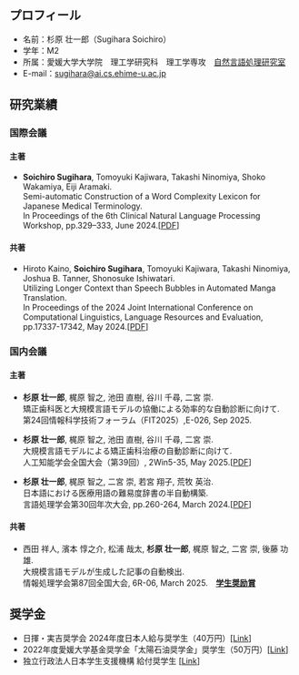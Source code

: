 ## プロフィール
- 名前：杉原 壮一郎（Sugihara Soichiro）
- 学年：M2
- 所属：愛媛大学大学院　理工学研究科　理工学専攻　[自然言語処理研究室](https://sites.google.com/view/ehime-nlp/)
- E-mail：sugihara@ai.cs.ehime-u.ac.jp

## 研究業績
### 国際会議
#### 主著
- **Soichiro Sugihara**, Tomoyuki Kajiwara, Takashi Ninomiya, Shoko Wakamiya, Eiji Aramaki. <br>
  Semi-automatic Construction of a Word Complexity Lexicon for Japanese Medical Terminology. <br>
  In Proceedings of the 6th Clinical Natural Language Processing Workshop, pp.329–333, June 2024.[[PDF](https://aclanthology.org/2024.clinicalnlp-1.29.pdf)]

#### 共著
- Hiroto Kaino, **Soichiro Sugihara**, Tomoyuki Kajiwara, Takashi Ninomiya, Joshua B. Tanner, Shonosuke Ishiwatari. <br>
  Utilizing Longer Context than Speech Bubbles in Automated Manga Translation. <br>
  In Proceedings of the 2024 Joint International Conference on Computational Linguistics, Language Resources and Evaluation, pp.17337-17342, May 2024.[[PDF](https://aclanthology.org/2024.lrec-main.1505.pdf)]

### 国内会議
#### 主著
- **杉原 壮一郎**, 梶原 智之, 池田 直樹, 谷川 千尋, 二宮 崇. <br>
  矯正歯科医と大規模言語モデルの協働による効率的な自動診断に向けて. <br>
  第24回情報科学技術フォーラム（FIT2025）,E-026, Sep 2025.

- **杉原 壮一郎**, 梶原 智之, 池田 直樹, 谷川 千尋, 二宮 崇. <br>
  大規模言語モデルによる矯正歯科治療の自動診断に向けて. <br>
  人工知能学会全国大会（第39回）, 2Win5-35, May 2025.[[PDF](https://confit.atlas.jp/guide/event/jsai2025/subject/2Win5-35/date?cryptoId=)]

- **杉原 壮一郎**, 梶原 智之, 二宮 崇, 若宮 翔子, 荒牧 英治. <br>
  日本語における医療用語の難易度辞書の半自動構築. <br>
  言語処理学会第30回年次大会, pp.260-264, March 2024.[[PDF](https://www.anlp.jp/proceedings/annual_meeting/2024/pdf_dir/P1-22.pdf)]

#### 共著
- 西田 祥人, 濱本 惇之介, 松浦 哉太, **杉原 壮一郎**, 梶原 智之, 二宮 崇, 後藤 功雄. <br>
  大規模言語モデルが生成した記事の自動検出. <br>
  情報処理学会第87回全国大会, 6R-06,  March 2025.　[**学生奨励賞**](https://www.ipsj.or.jp/award/taikaigakusei.html)

## 奨学金
- 日揮・実吉奨学会 2024年度日本人給与奨学生（40万円）[[Link](https://www.jgcs.or.jp/business/found.html)]
- 2022年度愛媛大学基金奨学金「太陽石油奨学金」奨学生（50万円）[[Link](https://www.taiyooil.net/news/2022/21-093.html)]
- 独立行政法人日本学生支援機構 給付奨学生 [[Link](https://www.jasso.go.jp/shogakukin/about/kyufu/index.html)]


<!--
**SugiSou10/SugiSou10** is a ✨ _special_ ✨ repository because its `README.md` (this file) appears on your GitHub profile.

Here are some ideas to get you started:

- 🔭 I’m currently working on ...
- 🌱 I’m currently learning ...
- 👯 I’m looking to collaborate on ...
- 🤔 I’m looking for help with ...
- 💬 Ask me about ...
- 📫 How to reach me: ...
- 😄 Pronouns: ...
- ⚡ Fun fact: ...
-->
